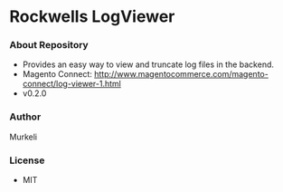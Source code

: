 # Rockwells LogViewer #

### About Repository ###

* Provides an easy way to view and truncate log files in the backend.
* Magento Connect: http://www.magentocommerce.com/magento-connect/log-viewer-1.html
* v0.2.0

### Author ###

Murkeli

### License ###

* MIT
